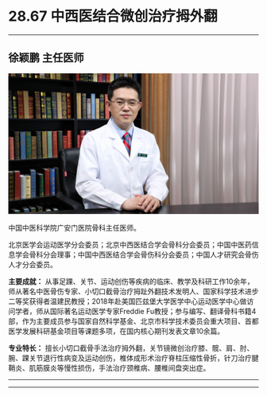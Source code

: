 # 28.67 中西医结合微创治疗拇外翻

---

## 徐颖鹏 主任医师

![1685687464014](image/c28_067/1685687464014.png)

中国中医科学院广安门医院骨科主任医师。

北京医学会运动医学分会委员；北京中西医结合学会骨科分会委员；中国中医药信息学会骨科分会理事；中国中西医结合学会骨伤科分会委员；中国人才研究会骨伤人才分会委员。

**主要成就：** 从事足踝、关节、运动创伤等疾病的临床、教学及科研工作10余年，师从著名中医骨伤专家、小切口截骨治疗拇趾外翻技术发明人、国家科学技术进步二等奖获得者温建民教授；2018年赴美国匹兹堡大学医学中心运动医学中心做访问学者，师从国际著名运动医学专家Freddie Fu教授；参与编写、翻译骨科书籍4部，作为主要成员参与国家自然科学基金、北京市科学技术委员会重大项目、首都医学发展科研基金项目等课题多项，在国内核心期刊发表文章10余篇。

**专业特长：** 擅长小切口截骨手法治疗拇外翻，关节镜微创治疗膝、髋、肩、肘、腕、踝关节退行性病变及运动创伤，椎体成形术治疗脊柱压缩性骨折，针刀治疗腱鞘炎、肌筋膜炎等慢性损伤，手法治疗颈椎病、腰椎间盘突出症。

---

---
